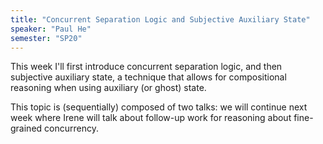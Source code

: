 ```yaml
---
title: "Concurrent Separation Logic and Subjective Auxiliary State"
speaker: "Paul He"
semester: "SP20"
---
```


This week I'll first introduce concurrent separation logic, and then subjective auxiliary state, a technique that allows for compositional reasoning when using auxiliary (or ghost) state.

This topic is (sequentially) composed of two talks: we will continue next week where Irene will talk about follow-up work for reasoning about fine-grained concurrency. 